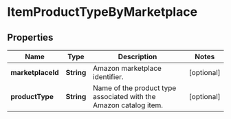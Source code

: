 # ItemProductTypeByMarketplace

## Properties
Name | Type | Description | Notes
------------ | ------------- | ------------- | -------------
**marketplaceId** | **String** | Amazon marketplace identifier. |  [optional]
**productType** | **String** | Name of the product type associated with the Amazon catalog item. |  [optional]
